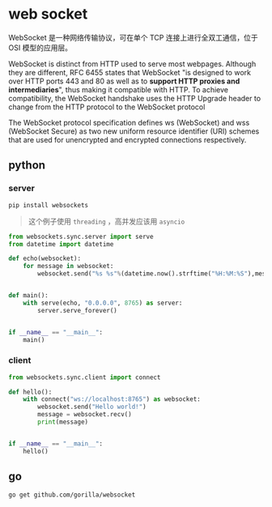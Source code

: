 # web socket

WebSocket 是一种网络传输协议，可在单个 TCP 连接上进行全双工通信，位于 OSI 模型的应用层。

WebSocket is distinct from HTTP used to serve most webpages. Although they are different, RFC 6455 states that WebSocket "is designed to work over HTTP ports 443 and 80 as well as to **support HTTP proxies and intermediaries**", thus making it compatible with HTTP. To achieve compatibility, the WebSocket handshake uses the HTTP Upgrade header to change from the HTTP protocol to the WebSocket protocol

The WebSocket protocol specification defines ws (WebSocket) and wss (WebSocket Secure) as two new uniform resource identifier (URI) schemes that are used for unencrypted and encrypted connections respectively.

## python

### server

`pip install websockets`

> 这个例子使用 `threading` ，高并发应该用 `asyncio`

```python
from websockets.sync.server import serve
from datetime import datetime

def echo(websocket):
    for message in websocket:
        websocket.send("%s %s"%(datetime.now().strftime("%H:%M:%S"),message))


def main():
    with serve(echo, "0.0.0.0", 8765) as server:
        server.serve_forever()


if __name__ == "__main__":
    main()
```

### client

```python
from websockets.sync.client import connect

def hello():
    with connect("ws://localhost:8765") as websocket:
        websocket.send("Hello world!")
        message = websocket.recv()
        print(message)


if __name__ == "__main__":
    hello()
```

## go

`go get github.com/gorilla/websocket`
